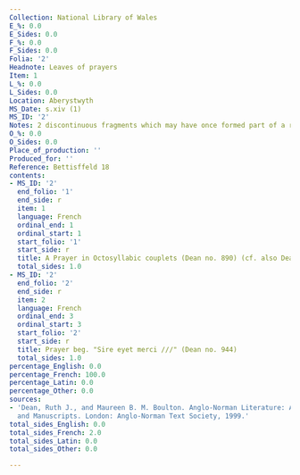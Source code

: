 ```yaml
---
Collection: National Library of Wales
E_%: 0.0
E_Sides: 0.0
F_%: 0.0
F_Sides: 0.0
Folia: '2'
Headnote: Leaves of prayers
Item: 1
L_%: 0.0
L_Sides: 0.0
Location: Aberystwyth
MS_Date: s.xiv (1)
MS_ID: '2'
Notes: 2 discontinuous fragments which may have once formed part of a roll
O_%: 0.0
O_Sides: 0.0
Place_of_production: ''
Produced_for: ''
Reference: Bettisffeld 18
contents:
- MS_ID: '2'
  end_folio: '1'
  end_side: r
  item: 1
  language: French
  ordinal_end: 1
  ordinal_start: 1
  start_folio: '1'
  start_side: r
  title: A Prayer in Octosyllabic couplets (Dean no. 890) (cf. also Dean no. 944)
  total_sides: 1.0
- MS_ID: '2'
  end_folio: '2'
  end_side: r
  item: 2
  language: French
  ordinal_end: 3
  ordinal_start: 3
  start_folio: '2'
  start_side: r
  title: Prayer beg. "Sire eyet merci ///" (Dean no. 944)
  total_sides: 1.0
percentage_English: 0.0
percentage_French: 100.0
percentage_Latin: 0.0
percentage_Other: 0.0
sources:
- 'Dean, Ruth J., and Maureen B. M. Boulton. Anglo-Norman Literature: A Guide to Texts
  and Manuscripts. London: Anglo-Norman Text Society, 1999.'
total_sides_English: 0.0
total_sides_French: 2.0
total_sides_Latin: 0.0
total_sides_Other: 0.0

---
```

